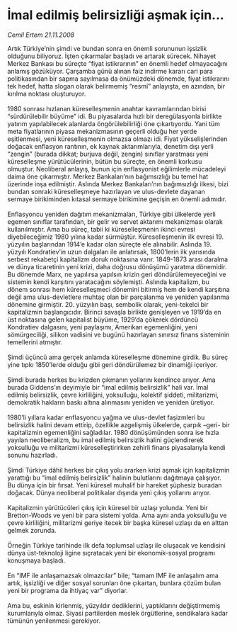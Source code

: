 # İmal edilmiş belirsizliği aşmak için...

*Cemil Ertem 21.11.2008*

<div class="taraf_structure_2col_1zq">
<div class="margen_n">



 <p>Artık Türkiye’nin şimdi ve bundan sonra en önemli sorununun işsizlik olduğunu biliyoruz. İşten çıkarmalar başladı ve artarak sürecek. Nihayet Merkez Bankası bu süreçte “fiyat istikrarının” en önemli hedef olmayacağını anlamış gözüküyor. Çarşamba günü alınan faiz indirme kararı cari para politikasından bir sapma sayılmasa da önümüzdeki dönemde, fiyat istikrarını tek hedef, hatta slogan olarak belirmemiş “resmî” anlayışta, en azından, bir kırılma noktası oluşturuyor. <br/><br/>1980 sonrası hızlanan küreselleşmenin anahtar kavramlarından birisi “sürdürülebilir büyüme” idi. Bu piyasalarda hızlı bir deregülasyonla birlikte yatırım yapılabilecek alanlarda öngörülebilirliği öne çıkartıyordu. Yani tüm meta fiyatlarının piyasa mekanizmasının geçerli olduğu her yerde eşitlenmesi, yeni küreselleşmenin olmazsa olmazı idi. Fiyat yükselişlerinden doğacak enflasyon rantının, ek kaynak aktarımlarıyla, denetim dışı yerli “zengin” (burada dikkat; burjuva değil, zengin) sınıflar yaratması yeni küreselleşme yürütücülerinin, bütün bu süreçte, en önemli korkusu olmuştur. Neoliberal anlayış, bunun için enflasyonist eğilimlerle mücadeleyi daima öne çıkarmıştır. Merkez Bankaları’nın bağımsızlığı bu temel hat üzerinde inşa edilmiştir. Aslında Merkez Bankaları’nın bağımsızlığı ilkesi, bizi bundan sonraki küreselleşmeye hazırlayan ve ulus-devlete dayanan sermaye birikiminden kıtasal sermaye birikimine geçişin en önemli adımıdır. <br/><br/>Enflasyoncu yeniden dağıtım mekanizmaları, Türkiye gibi ülkelerde yerli egemen sınıflar tarafından, bir gelir ve servet aktarımı mekanizması olarak kullanılmıştır. Ama bu süreç, tabii ki küreselleşmenin ikinci evresi diyebileceğimiz 1980 yılına kadar sürmüştür. Küreselleşmenin ilk evresi 19. yüzyılın başlarından 1914’e kadar olan süreçte ele alınabilir. Aslında 19. yüzyılı Kondratiev’in uzun dalgaları ile anlatırsak, 1800’lerin ilk yarısında serbest rekabetçi kapitalizm doruk noktasına varır. 1849-1873 arası daralma ve dünya ticaretinin yeni krizi, daha doğrusu dönüşümü yaratma dönemidir. Bu dönemde Marx, ne yapılırsa yapılsın krizin geri döndürülemeyeceğini ve sistemin kendi karşıtını yaratacağını söylemişti. Aslında kapitalizm, bu dönem sonrası hem küreselleşmeci dönemini bitirmiş hem de kendi karşıtına değil ama ulus-devletlere muhtaç olan bir parçalanma ve yeniden yapılanma dönemine girmiştir. 20. yüzyılın başı, sembolik olarak, yeni-tekelci bir kapitalizmin başlangıcıdır. Birinci savaşla birlikte genişleyen ve 1919’da en üst noktasına gelen kapitalist büyüme, 1929’da çökerek dördüncü Kondratiev dalgasını, yeni paylaşımı, Amerikan egemenliğini, yeni sömürgeciliği, silikon vadisini ve bugünü hazırlayan sınırsız finans sisteminin temellerini atmıştır. <br/><br/>Şimdi üçüncü ama gerçek anlamda küreselleşme dönemine girdik. Bu süreç yine tıpkı 1850’lerde olduğu gibi geri döndürülemez bir dinamiği içeriyor. <br/><br/>Şimdi burada herkes bu krizden çıkmanın yollarını kendince arıyor. Ama burada Giddens’ın deyimiyle bir “imal edilmiş belirsizlik” hali var. İmal edilmiş belirsizlik, çevre kirliliğini, yoksulluğu, kolektif şiddeti, militarizmi, demokratik hakların baskı altına alınmasını yeniden ve yeniden üretiyor. <br/><br/>1980’li yıllara kadar enflasyoncu yağma ve ulus-devlet faşizmleri bu belirsizlik halini devam ettirip, özellikle azgelişmiş ülkelerde, çarpık –geri- bir kapitalizmin egemenliğini sağladılar. 1980 dönüşümünden sonra ise hızla yayılan neoliberalizm, bu imal edilmiş belirsizlik halini güçlendirerek yoksulluğu ve militarizmi küreselleştirirken zehirli finans piyasalarıyla kendi sonunu hazırladı. <br/><br/>Şimdi Türkiye dâhil herkes bir çıkış yolu ararken krizi aşmak için kapitalizmin yarattığı bu “imal edilmiş belirsizlik” halinin bulutlarını dağıtmaya çalışıyor. Bu dünya için bir fırsat. Yeni küresel muhalif bir hareket şüphesiz buradan doğacak. Dünya neoliberal politikalar dışında yeni çıkış yollarını arıyor. <br/><br/>Kapitalizmin yürütücüleri çıkış için küresel bir uzlaşı yolunda. Yeni bir Bretton-Woods ve yeni bir para sistemi yolda. Ama aynı anda yoksulluğu ve çevre kirliliğini, militarizmi geriye itecek bir başka küresel uzlaşı da en alttan gelmek zorunda. <br/><br/>Örneğin Türkiye tarihinde ilk defa toplumsal uzlaşı ile oluşacak ve kendisini dünya üst-teknoloji ligine sıçratacak yeni bir ekonomik-sosyal programı konuşmaya başladı. <br/><br/>En “IMF ile anlaşamazsak olmazcılar” bile; “tamam IMF ile anlaşalım ama artık, işsizliği ve diğer sosyal sorunları öne çıkartan, bunlara çözüm bulan yeni bir programa da ihtiyaç var” diyorlar. <br/><br/>Ama bu, eskinin kirlenmiş, yüzyıldır dediklerini, yaptıklarını değiştirmemiş kurumlarıyla olmaz. Siyasi partilerden meslek örgütlerine, sendikalara kadar tümünün yenilenmesi gerekiyor. </p>

<br/>


<div id="taraf_not">
</div>

</div>


</div>
